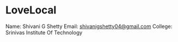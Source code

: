 # LoveLocal
Name: Shivani G Shetty
Email: shivanigshetty04@gmail.com
College: Srinivas Institute Of Technology
